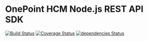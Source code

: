 OnePoint HCM Node.js REST API SDK
=================================

[![Build Status](https://travis-ci.org/paulholden2/onepoint-node-sdk.svg?branch=master)](https://travis-ci.org/paulholden2/onepoint-node-sdk) [![Coverage Status](https://coveralls.io/repos/github/paulholden2/onepoint-node-sdk/badge.svg?branch=master)](https://coveralls.io/github/paulholden2/onepoint-node-sdk?branch=master) [![dependencies Status](https://david-dm.org/paulholden2/onepoint-node-sdk/status.svg)](https://david-dm.org/paulholden2/onepoint-node-sdk)
